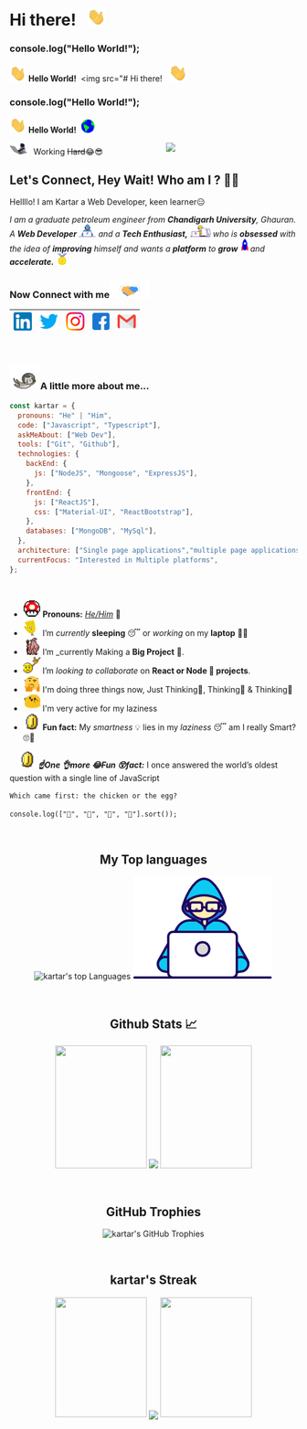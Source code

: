 # Hi there! &nbsp; <img src="https://github.com/milan-rawat/milan-rawat/blob/master/Assets/Hi.gif" width="32px">

### console.log("Hello World!");

<img src="https://github.com/milan-rawat/milan-rawat/blob/master/Assets/Hi.gif" width="29px"> **Hello World!** &nbsp;<img src="# Hi there! &nbsp; <img src="https://github.com/milan-rawat/milan-rawat/blob/master/Assets/Hi.gif" width="32px">

### console.log("Hello World!");

<img src="https://github.com/milan-rawat/milan-rawat/blob/master/Assets/Hi.gif" width="29px"> **Hello World!** &nbsp;<img src="https://github.com/milan-rawat/milan-rawat/blob/master/Assets/Earth.gif" width="24px">

<img align='right' src="https://github.com/kartar-singh/kartar-singh/blob/master/Assets/Coding.gif" width="230">
<p><img src="https://github.com/milan-rawat/milan-rawat/blob/master/Assets/giphy.gif" width="30">
&nbsp; Working <del>Hard</del>😂😎</p>

## Let's Connect, Hey Wait! Who am I ? 🤨🤔

Hellllo! I am Kartar a Web Developer, keen learner😑

<p>
  <em>
    I am a graduate petroleum engineer from <b>Chandigarh University</b>, Ghauran.
    A <b>Web Developer</b> <img src="https://github.com/milan-rawat/milan-rawat/blob/master/Assets/Developer.gif" width="30px"> and a <b>Tech Enthusiast,</b>&nbsp;<img src="https://github.com/milan-rawat/milan-rawat/blob/master/Assets/Developing.gif" width="36px">  who is <b>obsessed</b>
    with the idea of <b>improving</b> himself and wants a <b>platform</b> to 
    <b>grow</b> <img src="https://github.com/milan-rawat/milan-rawat/blob/master/Assets/Rocket.gif" width="18px">and 
    <b>accelerate.</b> <img src="https://github.com/milan-rawat/milan-rawat/blob/master/Assets/Medal.gif" width="20px">
  </em>  
</p>

### Now Connect with me<img src="https://github.com/milan-rawat/milan-rawat/blob/master/Assets/Handshake.gif" height="32px">

| [<img src="https://github.com/milan-rawat/milan-rawat/blob/master/Assets/linkedin.png" alt="Linkedin Logo" width="32">](https://www.linkedin.com/in/kartar-singh) | [<img src="https://github.com/milan-rawat/milan-rawat/blob/master/Assets/Twitter.png" alt="Twitter Logo" width="32">](https://twitter.com/kartar) | [<img src="https://github.com/milan-rawat/milan-rawat/blob/master/Assets/instagram.png" alt="instagram logo" width="32">](https://www.instagram.com/kartar_singh_._/) | [<img src="https://github.com/milan-rawat/milan-rawat/blob/master/Assets/facebook.png" alt="Facebook Logo" width="30">](https://www.facebook.com) | [<img src="https://github.com/milan-rawat/milan-rawat/blob/master/Assets/gmail.png" alt="Gmail logo" height="32">](mailto:kartars162@gmail.com) |
| :--------------------------------------------------------------------------------------------------------------------------------------------------------------: | :----------------------------------------------------------------------------------------------------------------------------------------------------: | :-----------------------------------------------------------------------------------------------------------------------------------------------------------------: | :-------------------------------------------------------------------------------------------------------------------------------------------------------------: | :------------------------------------------------------------------------------------------------------------------------------------------------: |

<br/>

### <img src="https://github.com/milan-rawat/milan-rawat/blob/master/Assets/Space_cat.gif" width="50"> A little more about me...

```javascript
const kartar = {
  pronouns: "He" | "Him",
  code: ["Javascript", "Typescript"],
  askMeAbout: ["Web Dev"],
  tools: ["Git", "Github"],
  technologies: {
    backEnd: {
      js: ["NodeJS", "Mongoose", "ExpressJS"],
    },
    frontEnd: {
      js: ["ReactJS"],
      css: ["Material-UI", "ReactBootstrap"],
    },
    databases: ["MongoDB", "MySql"],
  },
  architecture: ["Single page applications","multiple page applications"],
  currentFocus: "Interested in Multiple platforms",
};
```

<br>

- <img alt="GIF" src="https://github.com/milan-rawat/milan-rawat/blob/master/Assets/powerup.gif" width="30px" /> **Pronouns:** [_He/Him_](https://pronoun.is/he) 🧔
- <img alt="GIF" src="https://github.com/milan-rawat/milan-rawat/blob/master/Assets/Wave.gif" width="30px" /> I’m _currently_ **sleeping** 😴 or _working_ on my **laptop** 👨‍💻
- <img alt="GIF" src="https://github.com/milan-rawat/milan-rawat/blob/master/Assets/gandalf_parrot.gif" width="30px" /> I’m \_currently Making a **Big Project** 💪.
- <img alt="GIF" src="https://github.com/milan-rawat/milan-rawat/blob/master/Assets/headbang.gif" width="30px" /> I’m _looking to collaborate_ on **React or Node 🐍 projects**.
- <img alt="GIF" src="https://github.com/milan-rawat/milan-rawat/blob/master/Assets/hmm.gif" width="30px" />
  I'm doing three things now, Just Thinking🤔, Thinking🤔 & Thinking🤔
- <img alt="GIF" src="https://github.com/milan-rawat/milan-rawat/blob/master/Assets/happy.gif" width="30px" /> I'm very active for my laziness
- <img alt="GIF" src="https://github.com/milan-rawat/milan-rawat/blob/master/Assets/coin.gif" width="30px" /> **Fun fact:** My _smartness_ 💡 lies in my _laziness_ 😴 am I really Smart? 🙄🤨

&nbsp; &nbsp; <img alt="GIF" src="https://github.com/milan-rawat/milan-rawat/blob/master/Assets/coin.gif" width="30px" /> **_☝One 👌more 😂Fun 😲fact:_** I once answered the world’s oldest question with a single line of JavaScript

```
Which came first: the chicken or the egg?

console.log(["🥚", "🐣", "🐥", "🐔"].sort());
```

<br />

<h2 align="center">My Top languages</h2>
<p align="center">
<img src="https://github-readme-stats.vercel.app/api/top-langs/?username=kartar-singh&langs_count=20" alt="kartar's top Languages">
<img src="https://github.com/milan-rawat/milan-rawat/blob/master/Assets/Developer.gif" alt="GIF" />
</p>

<br />
  
<h2 align="center">Github Stats 📈</h2>
<p align="center" >
  <img height="215" width="160" src="https://github.com/kartar-singh/kartar-singh/blob/master/Assets/wing-fire-left.png" />
    <img width="420" src="https://newgithub-readme-stats.vercel.app/api?username=kartar-singh&show_icons=true&count_private=true&theme=blue-green">
  <img height="215" width="160" src="https://github.com/kartar-singh/kartar-singh/blob/master/Assets/wing-fire-right.png" />
</p>
  
<br />
  
<h2 align="center">GitHub Trophies</h2>
<p align="center">
   <img src="https://github-profile-trophy.vercel.app/?username=kartar-singh&theme=radical&column=7&row=2&margin-h=25&margin-w=5" alt="kartar's GitHub Trophies" />
</p>

<br />

<h2 align="center">kartar's Streak</h2>
<p align="center" >
  <img height="210" width="160" src="https://github.com/kartar-singh/kartar-singh/blob/master/Assets/wing-two-colored-left.png" />
    <img width="420" align="center" src="https://github-readme-streak-stats.herokuapp.com/?user=kartar-singh&count_private=true&theme=neon-dark">
  <img height="210" width="160" src="https://github.com/kartar-singh/kartar-singh/blob/master/Assets/wing-two-colored-right.png" />
</p>

<br />

<!-- <h2 align="center">Analytics</h2>
<p align="center" >
<img src="https://activity-graph.herokuapp.com/graph?username=kartar-singh&show_icons=true&count_private=true&area=true&&color=333333&line=ABD6DFFF&point=89ABE3FF" />
</p> -->


